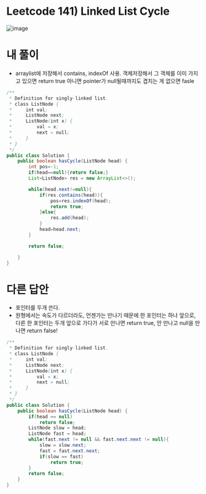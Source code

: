 # Leetcode 141)  Linked List Cycle

![image](https://user-images.githubusercontent.com/37058233/121790557-7cd79180-cb95-11eb-819c-2727c5955701.png)

# 내 풀이

- arraylist에 저장해서 contains, indexOf 사용. 객체저장해서 그 객체를 이미 가지고 있으면 return true 아니면 pointer가 null될때까지도 겹치는 게 없으면 fasle

```java
/**
 * Definition for singly-linked list.
 * class ListNode {
 *     int val;
 *     ListNode next;
 *     ListNode(int x) {
 *         val = x;
 *         next = null;
 *     }
 * }
 */
public class Solution {
    public boolean hasCycle(ListNode head) {
        int pos=-1;
        if(head==null){return false;}
        List<ListNode> res = new ArrayList<>();

        while(head.next!=null){
            if(res.contains(head)){
                pos=res.indexOf(head);
                return true;
            }else{
                res.add(head);
            }
            head=head.next;
        }

        return false;

    }
}
```

# 다른 답안

- 포인터를 두개 쓴다. 
- 원형에서는 속도가 다르더라도, 언젠가는 만나기 때문에 한 포인터는 하나 앞으로, 다른 한 포인터는 두개 앞으로 가다가 서로 만나면 return true, 안 만나고 null을 만나면 return false!

```java
/**
 * Definition for singly-linked list.
 * class ListNode {
 *     int val;
 *     ListNode next;
 *     ListNode(int x) {
 *         val = x;
 *         next = null;
 *     }
 * }
 */
public class Solution {
    public boolean hasCycle(ListNode head) {
        if(head == null)
            return false;
        ListNode slow = head;
        ListNode fast = head;
        while(fast.next != null && fast.next.next != null){
            slow = slow.next;
            fast = fast.next.next;
            if(slow == fast)
                return true;
        }
        return false;
    }
}
```

